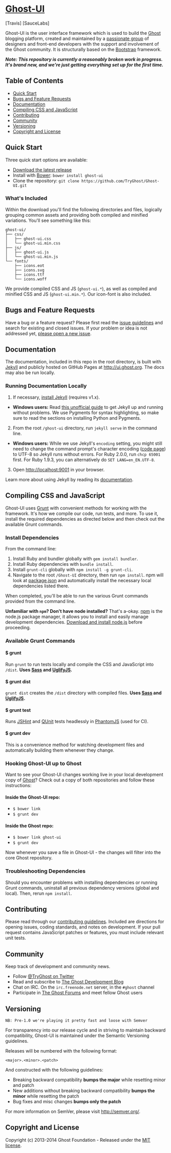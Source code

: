 # [Ghost-UI](http://github.com/TryGhost/Ghost-UI)
[Travis] [SauceLabs]

Ghost-UI is the user interface framework which is used to build the [Ghost](http://ghost.org) blogging platform, created and maintained by a [passionate group](http://github.com/TryGhost/Ghost-UI/contributors) of designers and front-end developers with the support and involvement of the Ghost community. It is structurally based on the [Bootstrap](http://getbootstrap.com) framework.

***Note: This repository is currently a reasonably broken work in progress. It's brand new, and we're just getting everything set up for the first time.***


## Table of Contents

- [Quick Start](#quick-start)
- [Bugs and Feature Requests](#bugs-and-feature-requests)
- [Documentation](#documentation)
- [Compiling CSS and JavaScript](#compiling-css-and-javascript)
- [Contributing](#contributing)
- [Community](#community)
- [Versioning](#versioning)
- [Copyright and License](#copyright-and-license)


## Quick Start

Three quick start options are available:

- [Download the latest release](https://github.com/TryGhost/Ghost-UI/releases)
- Install with [Bower](http://bower.io): `bower install ghost-ui`
- Clone the repository: `git clone https://github.com/TryGhost/Ghost-UI.git`


### What's Included

Within the download you'll find the following directories and files, logically grouping common assets and providing both compiled and minified variations. You'll see something like this:

```
ghost-ui/
├── css/
│   ├── ghost-ui.css
│   └── ghost-ui.min.css
├── js/
│   ├── ghost-ui.js
│   └── ghost-ui.min.js
└── fonts/
    ├── icons.eot
    ├── icons.svg
    ├── icons.ttf
    └── icons.woff
```

We provide compiled CSS and JS (`ghost-ui.*`), as well as compiled and minified CSS and JS (`ghost-ui.min.*`). Our icon-font is also included.


## Bugs and Feature Requests

Have a bug or a feature request? Please first read the [issue guidelines](https://github.com/TryGhost/Ghost-UI/blob/master/CONTRIBUTING.md#using-the-issue-tracker) and search for existing and closed issues. If your problem or idea is not addressed yet, [please open a new issue](https://github.com/TryGhost/Ghost-UI/issues/new).


## Documentation

The documentation, included in this repo in the root directory, is built with [Jekyll](http://jekyllrb.com) and publicly hosted on GitHub Pages at <http://ui.ghost.org>. The docs may also be run locally.

### Running Documentation Locally

1. If necessary, [install Jekyll](http://jekyllrb.com/docs/installation) (requires v1.x).
  - **Windows users:** Read [this unofficial guide](https://github.com/juthilo/run-jekyll-on-windows/) to get Jekyll up and running without problems. We use Pygments for syntax highlighting, so make sure to read the sections on installing Python and Pygments.
2. From the root `/ghost-ui` directory, run `jekyll serve` in the command line.
  - **Windows users:** While we use Jekyll's `encoding` setting, you might still need to change the command prompt's character encoding ([code page](http://en.wikipedia.org/wiki/Windows_code_page)) to UTF-8 so Jekyll runs without errors. For Ruby 2.0.0, run `chcp 65001` first. For Ruby 1.9.3, you can alternatively do `SET LANG=en_EN.UTF-8`.
3. Open <http://localhost:9001> in your browser.

Learn more about using Jekyll by reading its [documentation](http://jekyllrb.com/docs/home/).


## Compiling CSS and JavaScript

Ghost-UI uses [Grunt](http://gruntjs.com/) with convenient methods for working with the framework. It's how we compile our code, run tests, and more. To use it, install the required dependencies as directed below and then check out the available Grunt commands.


### Install Dependencies

From the command line:

1. Install Ruby and bundler globally with `gem install bundler`.
2. Install Ruby dependencies with `bundle install`.
3. Install `grunt-cli` globally with `npm install -g grunt-cli`.
4. Navigate to the root `/Ghost-UI` directory, then run `npm install`. npm will look at [package.json](https://github.com/TryGhost/Ghost-UI/blob/master/package.json) and automatically install the necessary local dependencies listed there.

When completed, you'll be able to run the various Grunt commands provided from the command line.

**Unfamiliar with `npm`? Don't have node installed?** That's a-okay. [npm](http://npmjs.org/) is the node.js package manager, it allows you to install and easily manage development dependencies. [Download and install node.js](http://nodejs.org/download/) before proceeding.


### Available Grunt Commands

#### $ grunt
Run `grunt` to run tests locally and compile the CSS and JavaScript into `/dist`. **Uses [Sass](http://sass-lang.com/) and [UglifyJS](http://lisperator.net/uglifyjs/).**

#### $ grunt dist
`grunt dist` creates the `/dist` directory with compiled files. **Uses [Sass](http://sass-lang.com/) and [UglifyJS](http://lisperator.net/uglifyjs/).**

#### $ grunt test
Runs [JSHint](http://jshint.com) and [QUnit](http://qunitjs.com/) tests headlessly in [PhantomJS](http://phantomjs.org/) (used for CI).

#### $ grunt dev
This is a convenience method for watching development files and automatically building them whenever they change.

### Hooking Ghost-UI up to Ghost

Want to see your Ghost-UI changes working live in your local development copy of [Ghost](http://github.com/TryGhost/Ghost)? Check out a copy of both repositories and follow these instructions:

#### Inside the Ghost-UI repo:

* `$ bower link`
* `$ grunt dev`

#### Inside the Ghost repo:

* `$ bower link ghost-ui`
* `$ grunt dev`

Now whenever you save a file in Ghost-UI - the changes will filter into the core Ghost repository.

### Troubleshooting Dependencies

Should you encounter problems with installing dependencies or running Grunt commands, uninstall all previous dependency versions (global and local). Then, rerun `npm install`.


## Contributing

Please read through our [contributing guidelines](https://github.com/TryGhost/Ghost-UI/blob/master/CONTRIBUTING.md). Included are directions for opening issues, coding standards, and notes on development. If your pull request contains JavaScript patches or features, you must include relevant unit tests.


## Community

Keep track of development and community news.

- Follow [@TryGhost on Twitter](http://twitter.com/TryGhost)
- Read and subscribe to [The Ghost Development Blog](http://dev.ghost.org)
- Chat on IRC. On the `irc.freenode.net` server, in the `#ghost` channel
- Participate in [The Ghost Forums](https://ghost.org/forum/) and meet fellow Ghost users


## Versioning

`NB: Pre-1.0 we're playing it pretty fast and loose with Semver`

For transparency into our release cycle and in striving to maintain backward compatibility, Ghost-UI is maintained under the Semantic Versioning guidelines.

Releases will be numbered with the following format:

`<major>.<minor>.<patch>`

And constructed with the following guidelines:

- Breaking backward compatibility **bumps the major** while resetting minor and patch
- New additions without breaking backward compatibility **bumps the minor** while resetting the patch
- Bug fixes and misc changes **bumps only the patch**

For more information on SemVer, please visit <http://semver.org/>.


## Copyright and License

Copyright (c) 2013-2014 Ghost Foundation - Released under the [MIT license](LICENSE).
